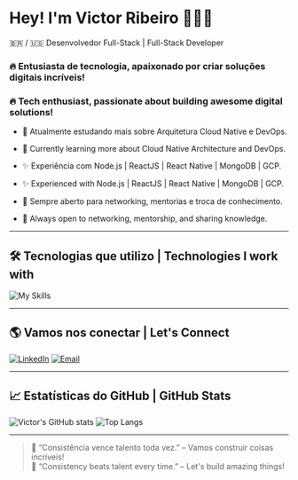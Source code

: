 
# Hey! I'm Victor Ribeiro 👨‍💻🚀

🇧🇷 / 🇺🇸 Desenvolvedor Full-Stack | Full-Stack Developer

### 🔥 Entusiasta de tecnologia, apaixonado por criar soluções digitais incríveis!
### 🔥 Tech enthusiast, passionate about building awesome digital solutions!

- 🧠 Atualmente estudando mais sobre Arquitetura Cloud Native e DevOps.
- 🧠 Currently learning more about Cloud Native Architecture and DevOps.

- ✨ Experiência com Node.js | ReactJS | React Native | MongoDB | GCP.
- ✨ Experienced with Node.js | ReactJS | React Native | MongoDB | GCP.

- 💬 Sempre aberto para networking, mentorias e troca de conhecimento.
- 💬 Always open to networking, mentorship, and sharing knowledge.

---

## 🛠️ Tecnologias que utilizo | Technologies I work with
![My Skills](https://skillicons.dev/icons?i=react,nodejs,typescript,javascript,mongodb,postgres,docker,aws,gcp,html,css)

---

## 🌎 Vamos nos conectar | Let's Connect
[![LinkedIn](https://img.shields.io/badge/LinkedIn-blue?logo=linkedin&logoColor=white)](https://linkedin.com/in/victorrib00)
[![Email](https://img.shields.io/badge/Email-Contact-red?logo=gmail&logoColor=white)](mailto:vvictorrib@gmail.com)

---

## 📈 Estatísticas do GitHub | GitHub Stats
![Victor's GitHub stats](https://github-readme-stats.vercel.app/api?username=victorrib00&show_icons=true&theme=default)
![Top Langs](https://github-readme-stats.vercel.app/api/top-langs/?username=victorrib00&layout=compact&theme=default)

---

> 🎯 “Consistência vence talento toda vez.” – Vamos construir coisas incríveis!  
> 🎯 “Consistency beats talent every time.” – Let's build amazing things!
